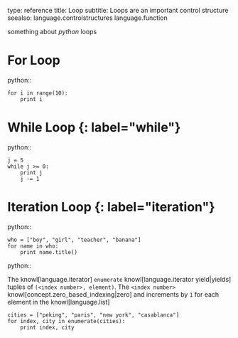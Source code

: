 type: reference
title: Loop
subtitle: Loops are an important control structure
seealso:
    language.controlstructures
    language.function

something about *python* loops

# For Loop

python::

    for i in range(10):
        print i
        
# While Loop {: label="while"}

python::

    j = 5
    while j >= 0:
        print j
        j -= 1

# Iteration Loop {: label="iteration"}



python::

    who = ["boy", "girl", "teacher", "banana"]
    for name in who:
        print name.title()

python::

The knowl[language.iterator] `enumerate` knowl[language.iterator yield|yields]
tuples of `(<index number>, element)`.
The `<index number>` knowl[concept.zero_based_indexing|zero] and increments by `1` for each element
in the knowl[language.list]

    cities = ["peking", "paris", "new york", "casablanca"]
    for index, city in enumerate(cities):
        print index, city
        
